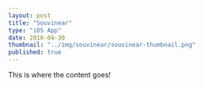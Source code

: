 ```yaml
---
layout: post
title: "Souvinear"
type: "iOS App"
date: 2016-04-30
thumbnail: "../img/souvinear/souvinear-thumbnail.png"
published: true
---
```


This is where the content goes!

